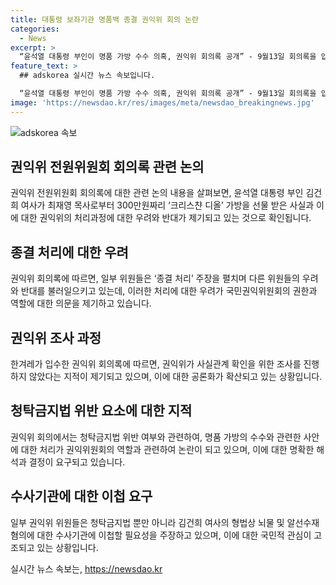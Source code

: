 ```yaml
---
title: 대통령 보좌기관 명품백 종결 권익위 회의 논란
categories:
  - News
excerpt: >
  “윤석열 대통령 부인이 명품 가방 수수 의혹, 권익위 회의록 공개” - 9월13일 회의록을 입수한 한겨레 보도에 따르면, 윤 대통령 부인이 최재영 목사로부터 300만원짜리 크리스챤 디올 가방을 선물받은 사실이 확인됐다. 국민권익위원회는 해당 사안을 종결 처리하는 등 우려받는 결정을 내렸으며, 이에 대한 지적과 반대 의견이 심화되고 있다. 권익위의 결정에 대한 논란이 확산될 가능성이 높다.
feature_text: >
  ## adskorea 실시간 뉴스 속보입니다.

  “윤석열 대통령 부인이 명품 가방 수수 의혹, 권익위 회의록 공개” - 9월13일 회의록을 입수한 한겨레 보도에 따르면, 윤 대통령 부인이 최재영 목사로부터 300만원짜리 크리스챤 디올 가방을 선물받은 사실이 확인됐다. 국민권익위원회는 해당 사안을 종결 처리하는 등 우려받는 결정을 내렸으며, 이에 대한 지적과 반대 의견이 심화되고 있다. 권익위의 결정에 대한 논란이 확산될 가능성이 높다.
image: 'https://newsdao.kr/res/images/meta/newsdao_breakingnews.jpg'
---
```


<p><img src="https://newsdao.kr/res/images/meta/newsdao_breakingnews.jpg" alt="adskorea 속보" /></p>

<h2 data-ke-size="size26">권익위 전원위원회 회의록 관련 논의</h2>

<p data-ke-size="size16">권익위 전원위원회 회의록에 대한 관련 논의 내용을 살펴보면, 윤석열 대통령 부인 김건희 여사가 최재영 목사로부터 300만원짜리 ‘크리스챤 디올’ 가방을 선물 받은 사실과 이에 대한 권익위의 처리과정에 대한 우려와 반대가 제기되고 있는 것으로 확인됩니다.</p>

<h2 data-ke-size="size26">종결 처리에 대한 우려</h2>

<p data-ke-size="size16">권익위 회의록에 따르면, 일부 위원들은 ‘종결 처리’ 주장을 펼치며 다른 위원들의 우려와 반대를 불러일으키고 있는데, 이러한 처리에 대한 우려가 국민권익위원회의 권한과 역할에 대한 의문을 제기하고 있습니다.</p>

<h2 data-ke-size="size26">권익위 조사 과정</h2>

<p data-ke-size="size16">한겨레가 입수한 권익위 회의록에 따르면, 권익위가 사실관계 확인을 위한 조사를 진행하지 않았다는 지적이 제기되고 있으며, 이에 대한 공론화가 확산되고 있는 상황입니다.<p>

<h2 data-ke-size="size26">청탁금지법 위반 요소에 대한 지적</h2>
<p data-ke-size="size16">권익위 회의에서는 청탁금지법 위반 여부와 관련하여, 명품 가방의 수수와 관련한 사안에 대한 처리가 권익위원회의 역할과 관련하여 논란이 되고 있으며, 이에 대한 명확한 해석과 결정이 요구되고 있습니다.</p>

<h2 data-ke-size="size26">수사기관에 대한 이첩 요구</h2>

<p data-ke-size="size16">일부 권익위 위원들은 청탁금지법 뿐만 아니라 김건희 여사의 형법상 뇌물 및 알선수재 혐의에 대한 수사기관에 이첩할 필요성을 주장하고 있으며, 이에 대한 국민적 관심이 고조되고 있는 상황입니다.</p>
실시간 뉴스 속보는, <a href="https://newsdao.kr" rel="dofollow">https://newsdao.kr</a>


